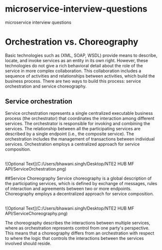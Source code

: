 # microservice-interview-questions
microservice interview questions

# Orchestration vs. Choreography

Basic technologies such as (XML, SOAP, WSDL) provide means to describe, locate, and invoke services as an entity in its own right. However, these technologies do not give a rich behavioral detail about the role of the service in more complex collaboration. This collaboration includes a sequence of activities and relationships between activities, which build the business process. There are two ways to build this process: service orchestration and service choreography.

## Service orchestration
Service orchestration represents a single centralized executable business process (the orchestrator) that coordinates the interaction among different services. The orchestrator is responsible for invoking and combining the services.
The relationship between all the participating services are described by a single endpoint (i.e., the composite service). The orchestration includes the management of transactions between individual services. Orchestration employs a centralized approach for service composition.

<br>
![Optional Text](C:/Users/bhawani.singh/Desktop/NTE2 HUB MF API/ServiceOrchestration.png)
<br>

##Service Choreography
Service choreography is a global description of the participating services, which is defined by exchange of messages, rules of interaction and agreements between two or more endpoints. Choreography employs a decentralized approach for service composition.

<br>
![Optional Text](C:/Users/bhawani.singh/Desktop/NTE2 HUB MF API/ServiceChoreography.png)
<br>

The choreography describes the interactions between multiple services, where as orchestration represents control from one party's perspective. This means that a choreography differs from an orchestration with respect to where the logic that controls the interactions between the services involved should reside.
